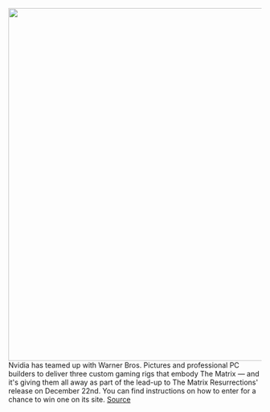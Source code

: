 <img src='https://cdn.vox-cdn.com/thumbor/0lbozrt-MY2knJO5QIOVhN3UkSM=/0x0:5000x2871/1200x800/filters:focal(1687x1394:2487x2194)/cdn.vox-cdn.com/uploads/chorus_image/image/70277987/nvidia_geforce_custom_rigs.0.jpeg' width='700px' /><br/>
Nvidia has teamed up with Warner Bros. Pictures and professional PC builders to deliver three custom gaming rigs that embody The Matrix — and it's giving them all away as part of the lead-up to The Matrix Resurrections' release on December 22nd. You can find instructions on how to enter for a chance to win one on its site.
<a href='https://www.theverge.com/2021/12/15/22837842/nvidia-matrix-pc-gaming'> Source <a/>